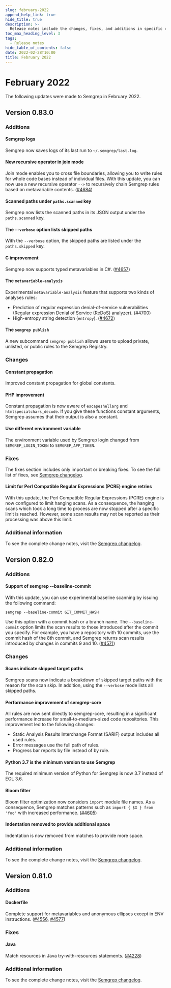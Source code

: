 ```yaml
---
slug: february-2022
append_help_link: true
hide_title: true
description: >-
  Release notes include the changes, fixes, and additions in specific versions of Semgrep.
toc_max_heading_level: 3
tags: 
  - Release notes
hide_table_of_contents: false
date: 2022-02-28T10:00
title: February 2022
---
```


# February 2022

The following updates were made to Semgrep in February 2022.

<!-- truncate -->

## Version 0.83.0

### Additions

#### Semgrep logs

Semgrep now saves logs of its last run to `~/.semgrep/last.log`.

#### New recursive operator in join mode

Join mode enables you to cross file boundaries, allowing you to write rules for whole code bases instead of individual files. With this update, you can now use a new recursive operator `-->` to recursively chain Semgrep rules based on metavariable contents. ([#4684](https://github.com/semgrep/semgrep/pull/4684))

#### Scanned paths under `paths.scanned` key

Semgrep now lists the scanned paths in its JSON output under the `paths.scanned` key.

#### The `--verbose` option lists skipped paths

With the `--verbose` option, the skipped paths are listed under the `paths.skipped` key.

#### C improvement

Semgrep now supports typed metavariables in C#. ([#4657](https://github.com/semgrep/semgrep/issues/4657))

#### The `metavariable-analysis`

Experimental `metavariable-analysis` feature that supports two kinds of analyses rules: 
- Prediction of regular expression denial-of-service vulnerabilities (Regular expression Denial of Service (ReDoS) analyzer). ([#4700](https://github.com/semgrep/semgrep/pull/4700))
- High-entropy string detection (`entropy`). ([#4672](https://github.com/semgrep/semgrep/pull/4672))

#### The `semgrep publish`

A new subcommand `semgrep publish` allows users to upload private, unlisted, or public rules to the Semgrep Registry.

### Changes

#### Constant propagation

Improved constant propagation for global constants.

#### PHP improvement

Constant propagation is now aware of `escapeshellarg` and `htmlspecialchars_decode`. If you give these functions constant arguments, Semgrep assumes that their output is also a constant.

#### Use different environment variable

The environment variable used by Semgrep login changed from `SEMGREP_LOGIN_TOKEN` to `SEMGREP_APP_TOKEN`.

### Fixes

The fixes section includes only important or breaking fixes. To see the full list of fixes, see [Semgrep changelog](https://github.com/semgrep/semgrep/releases/tag/v0.83.0).

#### Limit for Perl Compatible Regular Expressions (PCRE) engine retries

With this update, the Perl Compatible Regular Expressions (PCRE) engine is now configured to limit hanging scans. As a consequence, the hanging scans which took a long time to process are now stopped after a specific limit is reached. However, some scan results may not be reported as their processing was above this limit.

### Additional information

To see the complete change notes, visit the [Semgrep changelog](https://github.com/semgrep/semgrep/releases/tag/v0.83.0).

## Version 0.82.0

### Additions

#### Support of semgrep --baseline-commit

With this update, you can use experimental baseline scanning by issuing the following command:

```
semgrep --baseline-commit GIT_COMMIT_HASH
```

Use this option with a commit hash or a branch name. The `--baseline-commit` option limits the scan results to those introduced after the commit you specify.
For example, you have a repository with 10 commits, use the commit hash of the 8th commit, and Semgrep returns scan results introduced by changes in commits 9 and 10. ([#4571](https://github.com/semgrep/semgrep/pull/4571))

### Changes

#### Scans indicate skipped target paths

Semgrep scans now indicate a breakdown of skipped target paths with the reason for the scan skip. In addition, using the `--verbose` mode lists all skipped paths.

#### Performance improvement of semgrep-core

All rules are now sent directly to semgrep-core, resulting in a significant performance increase for small-to-medium-sized code repositories. This improvement led to the following changes:
- Static Analysis Results Interchange Format (SARIF) output includes all used rules.
- Error messages use the full path of rules.
- Progress bar reports by file instead of by rule.

#### Python 3.7 is the minimum version to use Semgrep

The required minimum version of Python for Semgrep is now 3.7 instead of EOL 3.6.

#### Bloom filter

Bloom filter optimization now considers `import` module file names. As a consequence, Semgrep matches patterns such as `import { $X } from 'foo'` with increased performance. ([#4605](https://github.com/semgrep/semgrep/pull/4605))

#### Indentation removed to provide additional space

Indentation is now removed from matches to provide more space.

### Additional information

To see the complete change notes, visit the [Semgrep changelog](https://github.com/semgrep/semgrep/releases/tag/v0.82.0).

## Version 0.81.0

### Additions

#### Dockerfile

Complete support for metavariables and anonymous ellipses except in ENV instructions. ([#4556](https://github.com/semgrep/semgrep/pull/4556), [#4577](https://github.com/semgrep/semgrep/pull/4577))

### Fixes

#### Java

Match resources in Java try-with-resources statements. ([#4228](https://github.com/semgrep/semgrep/issues/4228))

### Additional information

To see the complete change notes, visit the [Semgrep changelog](https://github.com/semgrep/semgrep/releases/tag/v0.81.0).

